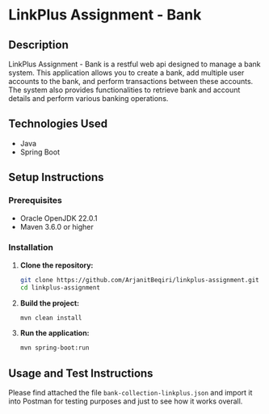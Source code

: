 # LinkPlus Assignment - Bank

## Description

LinkPlus Assignment - Bank is a restful web api designed to manage a bank system. This application allows you to create a bank, add multiple user accounts to the bank, and perform transactions between these accounts. The system also provides functionalities to retrieve bank and account details and perform various banking operations.

## Technologies Used

- Java
- Spring Boot

## Setup Instructions

### Prerequisites

- Oracle OpenJDK 22.0.1
- Maven 3.6.0 or higher

### Installation

1. **Clone the repository:**

   ```bash
   git clone https://github.com/ArjanitBeqiri/linkplus-assignment.git
   cd linkplus-assignment

2. **Build the project:**

   ```bash 
   mvn clean install
   
3. **Run the application:**

   ```bash
   mvn spring-boot:run

## Usage and Test Instructions
Please find attached the file `bank-collection-linkplus.json` and import it into
Postman for testing purposes and just to see how it works overall.

  